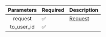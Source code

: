 | Parameters | Required           | Description           |
|:----------:|--------------------|-----------------------|
|  request   | :white_check_mark: | [Request](Request.md) |
| to_user_id | :white_check_mark: |                       |